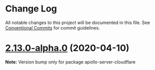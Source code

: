 # Change Log

All notable changes to this project will be documented in this file.
See [Conventional Commits](https://conventionalcommits.org) for commit guidelines.

# [2.13.0-alpha.0](https://github.com/apollographql/apollo-server/tree/master/packages/apollo-server-cloudflare-workers/compare/apollo-server-cloudflare@2.12.0...apollo-server-cloudflare@2.13.0-alpha.0) (2020-04-10)

**Note:** Version bump only for package apollo-server-cloudflare
